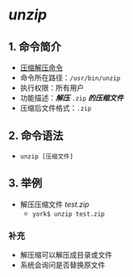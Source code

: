 # *unzip*

## 1. 命令简介

- <u>压缩解压命令</u>
- 命令所在路径：`/usr/bin/unzip`
- 执行权限：所有用户
- 功能描述：***解压*** `.zip` ***的压缩文件***
- 压缩后文件格式：`.zip`

## 2. 命令语法

- `unzip [压缩文件]`

## 3. 举例

- 解压压缩文件 *test.zip*
    - `york$ unzip test.zip`

### 补充

- 解压缩可以解压成目录或文件
- 系统会询问是否替换原文件